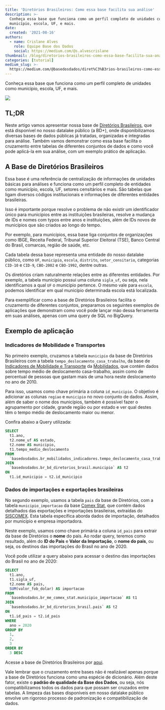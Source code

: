 ```yaml
---
title: 'Diretórios Brasileiros: Como essa base facilita sua análise'
description: >-
  Conheça essa base que funciona como um perfil completo de unidades como
  município, escola, UF, e mais.
date:
  created: '2021-08-16'
authors:
  - name: Crislane Alves
    role: Equipe Base dos Dados
    social: https://medium.com/@s.alvescrislane
thumbnail: /blog/diretorios-brasileiros-como-essa-base-facilita-sua-analise/image_0.jpg
categories: [tutorial]
medium_slug: >-
  https://medium.com/@basedosdados/diret%C3%B3rios-brasileiros-como-essa-base-facilita-sua-an%C3%A1lise-40dc8ce2ca2
---
```


Conheça essa base que funciona como um perfil completo de unidades como município, escola, UF, e mais.

<Image src="/blog/diretorios-brasileiros-como-essa-base-facilita-sua-analise/image_0.jpg"/>

## TL;DR

Neste artigo vamos apresentar nossa base de [Diretórios Brasileiros](https://basedosdados.org/dataset/33b49786-fb5f-496f-bb7c-9811c985af8e?table=0a2d8187-f936-437d-89db-b4eb3a7e1735), que está disponível no nosso datalake público (a BD+), onde disponibilizamos diversas bases de dados públicas já tratadas, organizadas e integradas para análise. Também vamos demonstrar como essa base facilita o cruzamento entre tabelas de diferentes conjuntos de dados e como você pode aplicá-la em sua análise, com um exemplo prático de aplicação.

## A Base de Diretórios Brasileiros

Essa base é uma referência de centralização de informações de unidades básicas para análises e funciona como um perfil completo de entidades como município, escola, UF, setores censitários e mais. São tabelas que ligam diversos códigos institucionais e informações de diferentes entidades brasileiras.

Isso é importante porque resolve o problema de não existir um identificador único para municípios entre as instituições brasileiras, resolve a mudança de IDs e nomes com typos entre anos e instituições, além de IDs novos de municípios que são criados ao longo do tempo.

Por exemplo, para municípios, essa base liga conjuntos de organizações como IBGE, Receita Federal, Tribunal Superior Eleitoral (TSE), Banco Central do Brasil, comarcas, região de saúde, etc.

Cada tabela dessa base representa uma entidade do nosso datalake público, como `UF`, `municipio`, `escola`, `distrito`, `setor_censitario`, categorias `CID-10` e `CID-9`, `CBO-2002` e `CBO-1992`, dentre outras.

Os diretórios criam naturalmente relações entre as diferentes entidades. Por exemplo, a tabela município possui uma coluna `sigla_uf`, ou seja, nela identificamos a qual `UF` o município pertence. O mesmo vale para `escola`, podemos identificar em qual município determinada escola está localizada.

Para exemplificar como a base de Diretórios Brasileiros facilita o cruzamento de diferentes conjuntos, preparamos os seguintes exemplos de aplicações que demonstram como você pode lançar mão dessa ferramenta em suas análises, apenas com uma query de SQL no BigQuery.

## Exemplo de aplicação

### Indicadores de Mobilidade e Transportes

No primeiro exemplo, cruzamos a tabela `municipio` da base de Diretórios Brasileiros com a tabela `tempo_deslocamento_casa_trabalho`, da base de [Indicadores de Mobilidade e Transporte](https://basedosdados.org/dataset/e3edf621-c491-4d74-a03a-15a759f6e638?table=01114371-3b1b-4574-a3ea-3d7d2125b4f2) da [Mobilidados](https://mobilidados.org.br/), que contém dados sobre tempo médio de deslocamento casa-trabalho, assim como de percentual de pessoas que gastam mais de uma hora neste deslocamento no ano de 2010.

Para isso, usamos como chave primária a coluna `id_municipio`. O objetivo é adicionar as colunas `regiao` e `municipio` no novo conjunto de dados. Assim, além de saber o nome dos municípios, também é possível fazer o agrupamento por cidade, grande região ou por estado e ver qual destes têm o tempo médio de deslocamento maior ou menor.

Confira abaixo a Query utilizada:

```sql
SELECT
  t1.ano,
  t2.nome_uf AS estado,
  t2.nome AS municipio,
  t1.tempo_medio_deslocamento
FROM
  `basedosdados.br_mobilidados_indicadores.tempo_deslocamento_casa_trabalho` AS t1
JOIN
  `basedosdados.br_bd_diretorios_brasil.municipio` AS t2
ON
  t1.id_municipio = t2.id_municipio
```

### Dados de importações e exportações brasileiras

No segundo exemplo, usamos a tabela `pais` da base de Diretórios, com a tabela `municipio_importacao` da base [Comex Stat](https://basedosdados.org/dataset/74827951-3f2c-4f9f-b3d0-56e3aa7aeb39?table=f4b08023-5530-4dc9-bced-3321e8928fd7), que contém dados detalhados das exportações e importações brasileiras, extraídas do [SISCOMEX](http://www.siscomex.gov.br/). Esta tabela específica aborda dados de importação, detalhados por município e empresa importadora.

Neste exemplo, usamos como chave primária a coluna `id_pais` para extrair da base de Diretórios o **nome** do país.
Ao rodar query, teremos como resultado, além do **ID do País** e **Valor da Importação**, o **nome do país**, ou seja, os destinos das importações do Brasil no ano de 2020.

Você pode utilizar a query abaixo para acessar o destino das importações do Brasil no ano de 2020:

```sql
SELECT
  t1.ano,
  t1.sigla_uf,
  t2.nome AS pais,
  SUM(valor_fob_dolar) AS importacao
FROM
  `basedosdados.br_me_comex_stat.municipio_importacao` AS t1
JOIN
  `basedosdados.br_bd_diretorios_brasil.pais` AS t2
ON
  t1.id_pais = t2.id_pais
WHERE
  ano = 2020
GROUP BY
  1,
  2,
  3
ORDER BY
  3 DESC
```

Acesse a base de Diretórios Brasileiros por [aqui](https://basedosdados.org/dataset/33b49786-fb5f-496f-bb7c-9811c985af8e?table=0a2d8187-f936-437d-89db-b4eb3a7e1735).

Vale lembrar que o cruzamento entre bases não é realizável apenas porque a base de Diretórios funciona como uma espécie de dicionário. Além deste fator, existe o **padrão de qualidade da Base dos Dados**, ou seja, nós compatibilizamos todos os dados para que possam ser cruzados entre tabelas. A limpeza das bases disponíveis em nosso datalake público envolve um rigoroso processo de padronização e compatibilização de dados.
